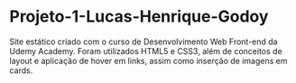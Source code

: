# Projeto-1-Lucas-Henrique-Godoy
Site estático criado com o curso de Desenvolvimento Web Front-end da Udemy Academy. Foram utilizados HTML5 e CSS3, além de conceitos de layout e aplicação de hover em links, assim como inserção de imagens em cards.
